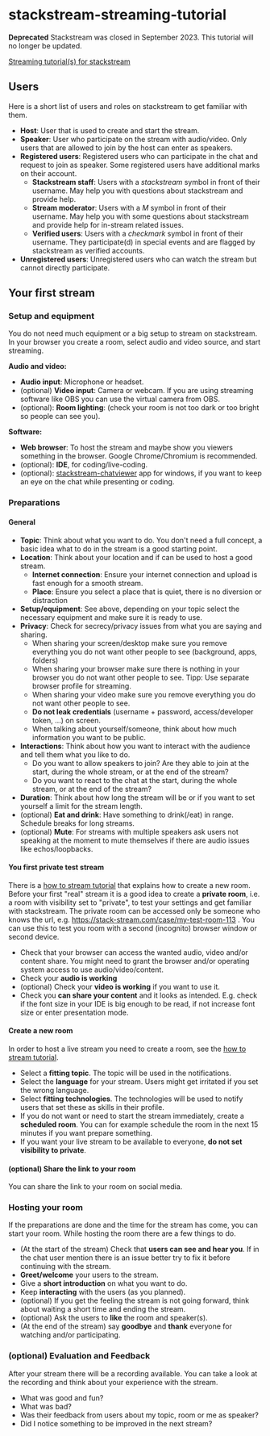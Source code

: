 # stackstream-streaming-tutorial

**Deprecated** Stackstream was closed in September 2023. This tutorial will no longer be updated.

[Streaming tutorial(s) for stackstream](https://sgohlke.github.io/stackstream-streaming-tutorial/)

## Users
Here is a short list of users and roles on stackstream to get familiar with them.

* **Host**: User that is used to create and start the stream.
* **Speaker**: User who participate on the stream with audio/video. Only users that are allowed to join by the host can enter as speakers. 
* **Registered users**: Registered users who can participate in the chat and request to join as speaker. Some registered users have additional marks on their account.
  * **Stackstream staff**: Users with a *stackstream* symbol in front of their username. May help you with questions about stackstream and provide help.
  * **Stream moderator**: Users with a *M* symbol in front of their username. May help you with some questions about stackstream and provide help for in-stream related issues.
  * **Verified users**: Users with a *checkmark* symbol in front of their username. They participate(d) in special events and are flagged by stackstream as verified accounts.
* **Unregistered users**: Unregistered users who can watch the stream but cannot directly participate.    

## Your first stream
### Setup and equipment

You do not need much equipment or a big setup to stream on stackstream. In your browser you create a room, select audio and video source, and start streaming.

**Audio and video:**
* **Audio input**: Microphone or headset.
* (optional) **Video input**: Camera or webcam. If you are using streaming software like OBS you can use the virtual camera from OBS.
* (optional): **Room lighting**: (check your room is not too dark or too bright so people can see you).

**Software:**
* **Web browser**: To host the stream and maybe show you viewers something in the browser. Google Chrome/Chromium is recommended.
* (optional): **IDE**, for coding/live-coding.
* (optional): [stackstream-chatviewer](https://github.com/sgohlke/stackstream-chatviewer) app for windows, if you want to keep an eye on the chat while presenting or coding.

### Preparations

#### General
* **Topic**: Think about what you want to do. You don't need a full concept, a basic idea what to do in the stream is a good starting point.
* **Location**: Think about your location and if can be used to host a good stream.
  * **Internet connection**: Ensure your internet connection and upload is fast enough for a smooth stream.
  * **Place**: Ensure you select a place that is quiet, there is no diversion or distraction   
* **Setup/equipment**: See above, depending on your topic select the necessary equipment and make sure it is ready to use.
* **Privacy**: Check for secrecy/privacy issues from what you are saying and sharing.
  * When sharing your screen/desktop make sure you remove everything you do not want other people to see (background, apps, folders)
  * When sharing your browser make sure there is nothing in your browser you do not want other people to see. Tipp: Use separate browser profile for streaming.
  * When sharing your video make sure you remove everything you do not want other people to see.
  * **Do not leak credentials** (username + password, access/developer token, ...) on screen.
  * When talking about yourself/someone, think about how much information you want to be public. 
* **Interactions**: Think about how you want to interact with the audience and tell them what you like to do.
  * Do you want to allow speakers to join? Are they able to join at the start, during the whole stream, or at the end of the stream?
  * Do you want to react to the chat at the start, during the whole stream, or at the end of the stream?
* **Duration**: Think about how long the stream will be or if you want to set yourself a limit for the stream length.
* (optional) **Eat and drink**: Have something to drink(/eat) in range. Schedule breaks for long streams.
* (optional) **Mute**: For streams with multiple speakers ask users not speaking at the moment to mute themselves if there are audio issues like echos/loopbacks.

#### You first private test stream

There is a [how to stream tutorial](https://matched.io/how-to-livestream-on-stackstream/) that explains how to create a new room. Before your first "real" stream it is a good idea to create a **private room**, i.e. a room with visibility set to "private", to test your settings and get familiar with stackstream. The private room can be accessed only be someone who knows the url, e.g. https://stack-stream.com/case/my-test-room-113 . You can use this to test you room with a second (incognito) browser window or second device.
* Check that your browser can access the wanted audio, video and/or content share. You might need to grant the browser and/or operating system access to use audio/video/content.  
* Check your **audio is working**
* (optional) Check your **video is working** if you want to use it.
* Check you **can share your content** and it looks as intended. E.g. check if the font size in your IDE is big enough to be read, if not increase font size or enter presentation mode.

#### Create a new room

In order to host a live stream you need to create a room, see the [how to stream tutorial](https://matched.io/how-to-livestream-on-stackstream/). 
* Select a **fitting topic**. The topic will be used in the notifications. 
* Select the **language** for your stream. Users might get irritated if you set the wrong language.
* Select **fitting technologies**. The technologies will be used to notify users that set these as skills in their profile.
* If you do not want or need to start the stream immediately, create a **scheduled room**. You can for example schedule the room in the next 15 minutes if you want prepare something.
* If you want your live stream to be available to everyone, **do not set visibility to private**.

#### (optional) Share the link to your room
You can share the link to your room on social media.

### Hosting your room
If the preparations are done and the time for the stream has come, you can start your room. While hosting the room there are a few things to do.
* (At the start of the stream) Check that **users can see and hear you**. If in the chat user mention there is an issue better try to fix it before continuing with the stream.
* **Greet/welcome** your users to the stream.
* Give a **short introduction** on what you want to do.
* Keep **interacting** with the users (as you planned).
* (optional) If you get the feeling the stream is not going forward, think about waiting a short time and ending the stream.
* (optional) Ask the users to **like** the room and speaker(s).
* (At the end of the stream) say **goodbye** and **thank** everyone for watching and/or participating.

### (optional) Evaluation and Feedback
After your stream there will be a recording available. You can take a look at the recording and think about your experience with the stream.
* What was good and fun?
* What was bad?
* Was their feedback from users about my topic, room or me as speaker?
* Did I notice something to be improved in the next stream?   
